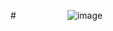 #⠀⠀⠀⠀⠀⠀⠀⠀![image](https://github.com/DEVGXIIX/DEF-GATE/assets/51254196/d04c4ad5-b163-449c-a45a-5ff497c326ce)⠀⠀⠀⠀⠀⠀⠀⠀⠀⠀
